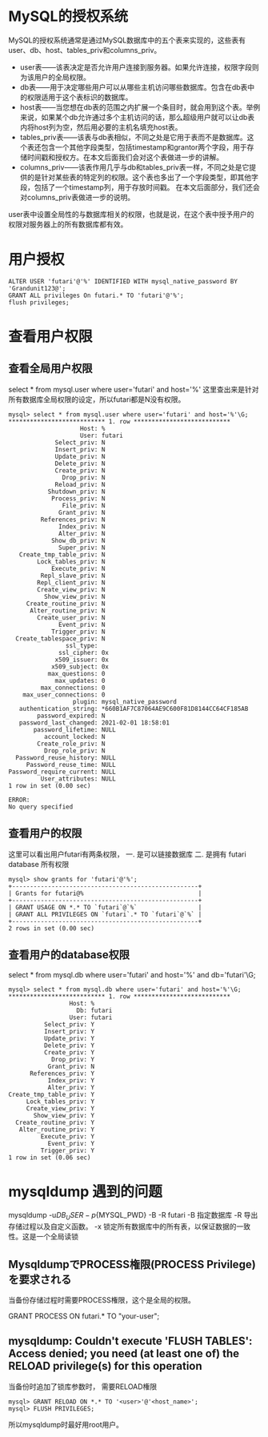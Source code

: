 # MySQL的授权系统

MySQL的授权系统通常是通过MySQL数据库中的五个表来实现的，这些表有user、db、host、tables_priv和columns_priv。

* user表——该表决定是否允许用户连接到服务器。如果允许连接，权限字段则为该用户的全局权限。
* db表——用于决定哪些用户可以从哪些主机访问哪些数据库。包含在db表中的权限适用于这个表标识的数据库。
* host表——当您想在db表的范围之内扩展一个条目时，就会用到这个表。举例来说，如果某个db允许通过多个主机访问的话，那么超级用户就可以让db表内将host列为空，然后用必要的主机名填充host表。
* tables_priv表——该表与db表相似，不同之处是它用于表而不是数据库。这个表还包含一个其他字段类型，包括timestamp和grantor两个字段，用于存储时间戳和授权方。在本文后面我们会对这个表做进一步的讲解。
* columns_priv——该表作用几乎与db和tables_priv表一样，不同之处是它提供的是针对某些表的特定列的权限。这个表也多出了一个字段类型，即其他字段，包括了一个timestamp列，用于存放时间戳。 在本文后面部分，我们还会对columns_priv表做进一步的说明。


user表中设置全局性的与数据库相关的权限，也就是说，在这个表中授予用户的权限对服务器上的所有数据库都有效。

# 用户授权

```
ALTER USER 'futari'@'%' IDENTIFIED WITH mysql_native_password BY 'Grandunit123@';
GRANT ALL privileges On futari.* TO 'futari'@'%';  
flush privileges;
```

# 查看用户权限

## 查看全局用户权限

select * from mysql.user where user='futari' and host='%'
这里查出来是针对所有数据库全局权限的设定，所以futari都是N没有权限。

```
mysql> select * from mysql.user where user='futari' and host='%'\G;
*************************** 1. row ***************************
                    Host: %
                    User: futari
             Select_priv: N
             Insert_priv: N
             Update_priv: N
             Delete_priv: N
             Create_priv: N
               Drop_priv: N
             Reload_priv: N
           Shutdown_priv: N
            Process_priv: N
               File_priv: N
              Grant_priv: N
         References_priv: N
              Index_priv: N
              Alter_priv: N
            Show_db_priv: N
              Super_priv: N
   Create_tmp_table_priv: N
        Lock_tables_priv: N
            Execute_priv: N
         Repl_slave_priv: N
        Repl_client_priv: N
        Create_view_priv: N
          Show_view_priv: N
     Create_routine_priv: N
      Alter_routine_priv: N
        Create_user_priv: N
              Event_priv: N
            Trigger_priv: N
  Create_tablespace_priv: N
                ssl_type:
              ssl_cipher: 0x
             x509_issuer: 0x
            x509_subject: 0x
           max_questions: 0
             max_updates: 0
         max_connections: 0
    max_user_connections: 0
                  plugin: mysql_native_password
   authentication_string: *660B1AF7C87064AE9C600F81D8144CC64CF185AB
        password_expired: N
   password_last_changed: 2021-02-01 18:58:01
       password_lifetime: NULL
          account_locked: N
        Create_role_priv: N
          Drop_role_priv: N
  Password_reuse_history: NULL
     Password_reuse_time: NULL
Password_require_current: NULL
         User_attributes: NULL
1 row in set (0.00 sec)

ERROR:
No query specified
```
## 查看用户的权限

这里可以看出用户futari有两条权限，
一. 是可以链接数据库
二. 是拥有 futari database 所有权限

```
mysql> show grants for 'futari'@'%';
+----------------------------------------------------+
| Grants for futari@%                                |
+----------------------------------------------------+
| GRANT USAGE ON *.* TO `futari`@`%`                 |
| GRANT ALL PRIVILEGES ON `futari`.* TO `futari`@`%` |
+----------------------------------------------------+
2 rows in set (0.00 sec)
```

## 查看用户的database权限

select * from mysql.db where user='futari' and host='%' and db='futari'\G;

```
mysql> select * from mysql.db where user='futari' and host='%'\G;
*************************** 1. row ***************************
                 Host: %
                   Db: futari
                 User: futari
          Select_priv: Y
          Insert_priv: Y
          Update_priv: Y
          Delete_priv: Y
          Create_priv: Y
            Drop_priv: Y
           Grant_priv: N
      References_priv: Y
           Index_priv: Y
           Alter_priv: Y
Create_tmp_table_priv: Y
     Lock_tables_priv: Y
     Create_view_priv: Y
       Show_view_priv: Y
  Create_routine_priv: Y
   Alter_routine_priv: Y
         Execute_priv: Y
           Event_priv: Y
         Trigger_priv: Y
1 row in set (0.06 sec)
```

# mysqldump 遇到的问题

mysqldump -u${DB_USER} -p${MYSQL_PWD} -B -R futari
-B 指定数据库
-R 导出存储过程以及自定义函数。
-x 锁定所有数据库中的所有表，以保证数据的一致性。这是一个全局读锁

## MysqldumpでPROCESS権限(PROCESS Privilege)を要求される

当备份存储过程时需要PROCESS権限，这个是全局的权限。

GRANT PROCESS ON futari.* TO "your-user";

## mysqldump: Couldn't execute 'FLUSH TABLES': Access denied; you need (at least one of) the RELOAD privilege(s) for this operation 

当备份时追加了锁库参数时， 需要RELOAD権限

```
mysql> GRANT RELOAD ON *.* TO '<user>'@'<host_name>';
mysql> FLUSH PRIVILEGES;
```

所以mysqldump时最好用root用户。